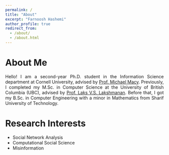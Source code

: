 ```yaml
---
permalink: /
title: "About"
excerpt: "Farnoosh Hashemi"
author_profile: true
redirect_from: 
  - /about/
  - /about.html
---
```


# About Me
<p align="justify">
Hello! I am a second-year Ph.D. student in the Information Science department at Cornell University, advised by <a href="https://sites.google.com/site/michaelmacy14/welcome-to-michael-macys-website">Prof. Michael Macy</a>. Previously, I completed my M.Sc. in Computer Science at the University of British Columbia (UBC), advised by <a href="https://www.cs.ubc.ca/~laks/">Prof. Laks V.S. Lakshmanan</a>. Before that, I got my B.Sc. in Computer Engineering with a minor in Mathematics from Sharif University of Technology. 
</p>
  
# Research Interests
* Social Network Analysis
* Computational Social Science
* Misinformation
